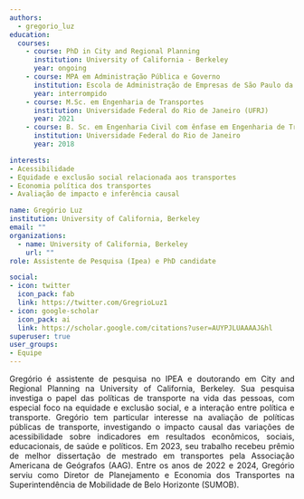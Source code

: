 ```yaml
---
authors:
  - gregorio_luz
education:
  courses:
    - course: PhD in City and Regional Planning
      institution: University of California - Berkeley
      year: ongoing
    - course: MPA em Administração Pública e Governo
      institution: Escola de Administração de Empresas de São Paulo da Fundação Getúlio Vargas (FGV EAESP)
      year: interrompido
    - course: M.Sc. em Engenharia de Transportes
      institution: Universidade Federal do Rio de Janeiro (UFRJ)
      year: 2021
    - course: B. Sc. em Engenharia Civil com ênfase em Engenharia de Transportes
      institution: Universidade Federal do Rio de Janeiro
      year: 2018

interests:
- Acessibilidade
- Equidade e exclusão social relacionada aos transportes
- Economia política dos transportes
- Avaliação de impacto e inferência causal

name: Gregório Luz
institution: University of California, Berkeley
email: ""
organizations:
  - name: University of California, Berkeley
    url: ""
role: Assistente de Pesquisa (Ipea) e PhD candidate

social:
- icon: twitter
  icon_pack: fab
  link: https://twitter.com/GregrioLuz1
- icon: google-scholar
  icon_pack: ai
  link: https://scholar.google.com/citations?user=AUYPJLUAAAAJ&hl
superuser: true
user_groups:
- Equipe
---
```


<p align="justify">
Gregório é assistente de pesquisa no IPEA e doutorando em City and Regional Planning na University of California, Berkeley. Sua pesquisa investiga o papel das políticas de transporte na vida das pessoas, com especial foco na equidade e exclusão social, e a interação entre política e transporte. Gregório tem particular interesse na avaliação de políticas públicas de transporte, investigando o impacto causal das variações de acessibilidade sobre indicadores em resultados econômicos, sociais, educacionais, de saúde e políticos. 
Em 2023, seu trabalho recebeu prêmio de melhor dissertação de mestrado em transportes pela Associação Americana de Geógrafos (AAG). Entre os anos de 2022 e 2024, Gregório serviu como Diretor de Planejamento e Economia dos Transportes na Superintendência de Mobilidade de Belo Horizonte (SUMOB).
</p>
